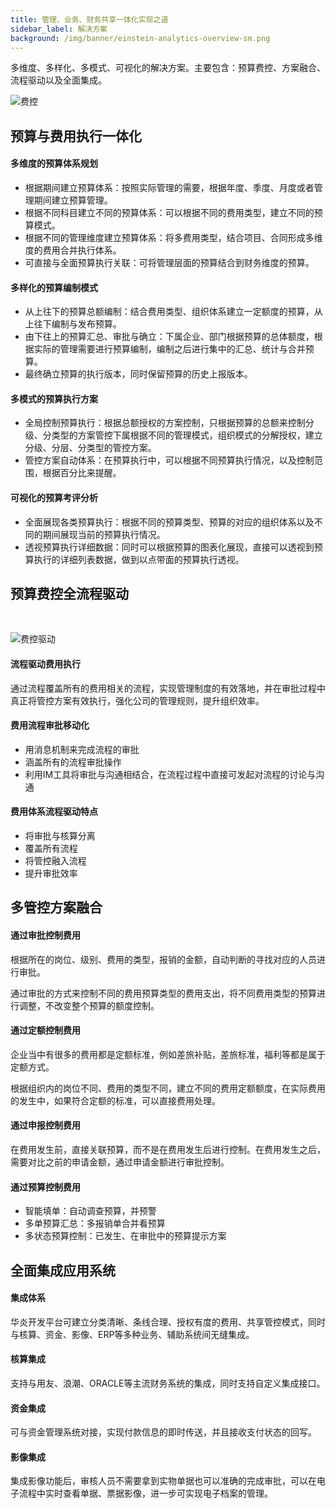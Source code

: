 ```yaml
---
title: 管理、业务、财务共享一体化实现之道
sidebar_label: 解决方案
background: /img/banner/einstein-analytics-overview-sm.png
---
```


多维度、多样化、多模式、可视化的解决方案。主要包含：预算费控、方案融合、流程驱动以及全面集成。

![费控](/assets/mac_mobile_list.png)

## 预算与费用执行一体化

#### 多维度的预算体系规划

- 根据期间建立预算体系：按照实际管理的需要，根据年度、季度、月度或者管理期间建立预算管理。
- 根据不同科目建立不同的预算体系：可以根据不同的费用类型，建立不同的预算模式。
- 根据不同的管理维度建立预算体系：将多费用类型，结合项目、合同形成多维度的费用合并执行体系。
- 可直接与全面预算执行关联：可将管理层面的预算结合到财务维度的预算。

#### 多样化的预算编制模式

- 从上往下的预算总额编制：结合费用类型、组织体系建立一定额度的预算，从上往下编制与发布预算。
- 由下往上的预算汇总、审批与确立：下属企业、部门根据预算的总体额度，根据实际的管理需要进行预算编制，编制之后进行集中的汇总、统计与合并预算。
- 最终确立预算的执行版本，同时保留预算的历史上报版本。

#### 多模式的预算执行方案

- 全局控制预算执行：根据总额授权的方案控制，只根据预算的总额来控制分级、分类型的方案管控下属根据不同的管理模式，组织模式的分解授权，建立分级、分层、分类型的管控方案。
- 管控方案自动体系：在预算执行中，可以根据不同预算执行情况，以及控制范围，根据百分比来提醒。

#### 可视化的预算考评分析

- 全面展现各类预算执行：根据不同的预算类型、预算的对应的组织体系以及不同的期间展现当前的预算执行情况。
- 透视预算执行详细数据：同时可以根据预算的图表化展现，直接可以透视到预算执行的详细列表数据，做到以点带面的预算执行透视。

## 预算费控全流程驱动

<br/>

![费控驱动](/assets/workflow/flowchart.png)

#### 流程驱动费用执行
通过流程覆盖所有的费用相关的流程，实现管理制度的有效落地，并在审批过程中真正将管控方案有效执行，强化公司的管理规则，提升组织效率。

#### 费用流程审批移动化
- 用消息机制来完成流程的审批
- 涵盖所有的流程审批操作
- 利用IM工具将审批与沟通相结合，在流程过程中直接可发起对流程的讨论与沟通


#### 费用体系流程驱动特点

- 将审批与核算分离
- 覆盖所有流程
- 将管控融入流程
- 提升审批效率

## 多管控方案融合

#### 通过审批控制费用
根据所在的岗位、级别、费用的类型，报销的金额，自动判断的寻找对应的人员进行审批。

通过审批的方式来控制不同的费用预算类型的费用支出，将不同费用类型的预算进行调整，不改变整个预算的额度控制。

#### 通过定额控制费用
企业当中有很多的费用都是定额标准，例如差旅补贴，差旅标准，福利等都是属于定额方式。

根据组织内的岗位不同、费用的类型不同，建立不同的费用定额额度，在实际费用的发生中，如果符合定额的标准，可以直接费用处理。

#### 通过申报控制费用
在费用发生前，直接关联预算，而不是在费用发生后进行控制。在费用发生之后，需要对比之前的申请金额，通过申请金额进行审批控制。

#### 通过预算控制费用
- 智能填单：自动调查预算，并预警
- 多单预算汇总：多报销单合并看预算
- 多状态预算控制：已发生、在审批中的预算提示方案

## 全面集成应用系统

#### 集成体系
华炎开发平台可建立分类清晰、条线合理、授权有度的费用、共享管控模式，同时与核算、资金、影像、ERP等多种业务、辅助系统间无缝集成。

#### 核算集成
支持与用友、浪潮、ORACLE等主流财务系统的集成，同时支持自定义集成接口。

#### 资金集成
可与资金管理系统对接，实现付款信息的即时传送，并且接收支付状态的回写。

#### 影像集成
集成影像功能后，审核人员不需要拿到实物单据也可以准确的完成审批，可以在电子流程中实时查看单据、票据影像，进一步可实现电子档案的管理。
